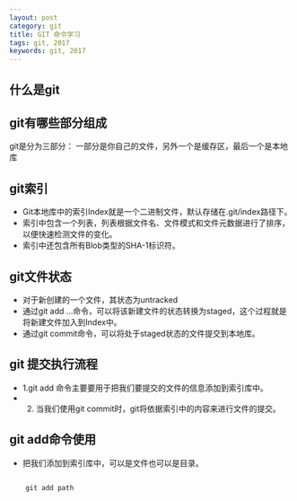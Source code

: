 ```yaml
---
layout: post
category: git
title: GIT 命令学习
tags: git, 2017
keywords: git, 2017
---
```

## 什么是git

## git有哪些部分组成
git是分为三部分： 一部分是你自己的文件，另外一个是缓存区，最后一个是本地库

## git索引
* Git本地库中的索引Index就是一个二进制文件，默认存储在.git/index路径下。
* 索引中包含一个列表，列表根据文件名、文件模式和文件元数据进行了排序，以便快速检测文件的变化。
* 索引中还包含所有Blob类型的SHA-1标识符。

## git文件状态
* 对于新创建的一个文件，其状态为untracked
* 通过git add ...命令，可以将该新建文件的状态转换为staged，这个过程就是将新建文件加入到Index中。
* 通过git commit命令，可以将处于staged状态的文件提交到本地库。

## git 提交执行流程
* 1.git add 命令主要要用于把我们要提交的文件的信息添加到索引库中。
* 2. 当我们使用git commit时，git将依据索引中的内容来进行文件的提交。

## git add命令使用
* 把我们<path>添加到索引库中，<path>可以是文件也可以是目录。
<pre><code>
	git add path
</code></pre>